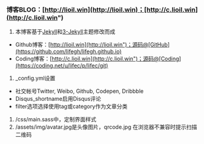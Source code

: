 ### 博客BLOG：[http://lioil.win](http://lioil.win)；[http://c.lioil.win](http://c.lioil.win")
1. 本博客基于[Jekyll](https://github.com/jekyll/jekyll)和[3-Jekyll](https://github.com/P233/3-Jekyll)主题修改而成
  * Github博客：[http://lioil.win](http://lioil.win")；源码@[GitHub](https://github.com/lifegh/lifegh.github.io)
  * Coding博客：[http://c.lioil.win](http://c.lioil.win")；源码@[Coding](https://coding.net/u/lifec/p/lifec/git)
1. _config.yml设置
  * 社交帐号Twitter, Weibo, Github, Codepen, Dribbble
  * Disqus_shortname启用Disqus评论
  * filter选项选择使用tag或category作为文章分类
1. /css/main.sass中，定制界面样式
1. /assets/img/avatar.jpg是头像图片，qrcode.jpg 在浏览器不兼容时提示扫描二维码
